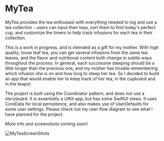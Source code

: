 # MyTea

MyTea provides the tea enthusiast with everything needed to log and use a tea collection - users can input their teas, sort them to find today's perfect cup, and customize the timers to help track infusions for each tea in their collection.

This is a work in progress, and is intended as a gift for my mother. With high quality, loose leaf tea, you can get several infusions from the same tea leaves, and the flavor and nutritional content both change in subtle ways throughout the process. In general, each successive steeping should be a little longer than the previous one, and my mother has trouble remembering which infusion she is on and how long to steep her tea. So I decided to build an app that would enable her to keep track of her tea, in the cupboard and in the teapot.

The project is built using the Coordinator pattern, and does not use a storyboard. It is essentially a UIKit app, but has some SwiftUI views. It uses CoreData for local persistence, and also makes use of UserDefaults for some user settings. Please check out my user flow diagram to see what I have planned for the project.

More info and screenshots coming soon!

![MyTeaScreenShots](https://user-images.githubusercontent.com/64975403/115083044-ab99fa00-9ebb-11eb-885b-a73092abaa04.png)
